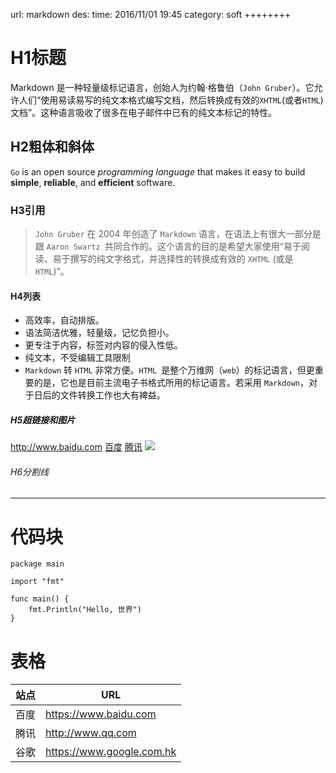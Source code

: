 url: markdown
des: 
time: 2016/11/01 19:45
category: soft
++++++++

# H1标题
Markdown 是一种轻量级标记语言，创始人为约翰·格鲁伯（`John Gruber`）。它允许人们“使用易读易写的纯文本格式编写文档，然后转换成有效的`XHTML`(或者`HTML`)文档”。这种语言吸收了很多在电子邮件中已有的纯文本标记的特性。

## H2粗体和斜体
`Go` is an open source *programming language* that makes it easy to build **simple**, **reliable**, and **efficient** software.

### H3引用
> `John Gruber` 在 2004 年创造了 `Markdown` 语言，在语法上有很大一部分是跟 `Aaron Swartz `共同合作的。这个语言的目的是希望大家使用“易于阅读、易于撰写的纯文字格式，并选择性的转换成有效的 `XHTML` (或是`HTML`)”。

#### H4列表

- 高效率，自动排版。
- 语法简洁优雅，轻量级，记忆负担小。
- 更专注于内容，标签对内容的侵入性低。
- 纯文本，不受编辑工具限制
- `Markdown` 转 `HTML` 非常方便。`HTML `是整个万维网（`web`）的标记语言，但更重要的是，它也是目前主流电子书格式所用的标记语言。若采用 `Markdown`，对于日后的文件转换工作也大有裨益。

##### H5超链接和图片
http://www.baidu.com  [百度](http://www.baidu.com)  [腾讯](http://www.qq.com "腾讯官网")  ![](/favicon.ico)

###### H6分割线
---

# 代码块
```
package main

import "fmt"

func main() {
    fmt.Println("Hello, 世界")
}
```

# 表格
站点   | URL
---    | ---
百度   | https://www.baidu.com
腾讯   | http://www.qq.com
谷歌   | https://www.google.com.hk